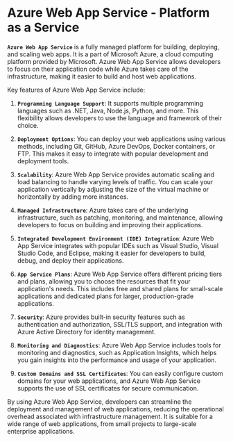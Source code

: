 # Azure Web App Service - Platform as a Service

**`Azure Web App Service`** is a fully managed platform for building, deploying, and scaling web apps. It is a part of Microsoft Azure, a cloud computing platform provided by Microsoft. Azure Web App Service allows developers to focus on their application code while Azure takes care of the infrastructure, making it easier to build and host web applications.

Key features of Azure Web App Service include:

1. **`Programming Language Support`**: It supports multiple programming languages such as .NET, Java, Node.js, Python, and more. This flexibility allows developers to use the language and framework of their choice.

2. **`Deployment Options`**: You can deploy your web applications using various methods, including Git, GitHub, Azure DevOps, Docker containers, or FTP. This makes it easy to integrate with popular development and deployment tools.

3. **`Scalability`**: Azure Web App Service provides automatic scaling and load balancing to handle varying levels of traffic. You can scale your application vertically by adjusting the size of the virtual machine or horizontally by adding more instances.

4. **`Managed Infrastructure`**: Azure takes care of the underlying infrastructure, such as patching, monitoring, and maintenance, allowing developers to focus on building and improving their applications.

5. **`Integrated Development Environment (IDE) Integration`**: Azure Web App Service integrates with popular IDEs such as Visual Studio, Visual Studio Code, and Eclipse, making it easier for developers to build, debug, and deploy their applications.

6. **`App Service Plans`**: Azure Web App Service offers different pricing tiers and plans, allowing you to choose the resources that fit your application's needs. This includes free and shared plans for small-scale applications and dedicated plans for larger, production-grade applications.

7. **`Security`**: Azure provides built-in security features such as authentication and authorization, SSL/TLS support, and integration with Azure Active Directory for identity management.

8. **`Monitoring and Diagnostics`**: Azure Web App Service includes tools for monitoring and diagnostics, such as Application Insights, which helps you gain insights into the performance and usage of your application.

9. **`Custom Domains and SSL Certificates`**: You can easily configure custom domains for your web applications, and Azure Web App Service supports the use of SSL certificates for secure communication.

By using Azure Web App Service, developers can streamline the deployment and management of web applications, reducing the operational overhead associated with infrastructure management. It is suitable for a wide range of web applications, from small projects to large-scale enterprise applications.
